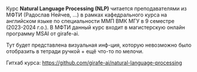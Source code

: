 Курс **Natural Language Processing (NLP)** читается преподавателями из МФТИ (Радослав Нейчев, ...) в рамках кафедрального курса на английском языке по специальности ММП ВМК МГУ в 9 семестре (2023-2024 г.о.). В МФТИ данный курс входит в магистерскую онлайн программу MSAI от girafe-ai.

Тут будет представлена визуальная инф-ция, которую невозможно было отобразить в тетради ручкой + ещё что-то по мелочи.

Гитхаб курса:  https://github.com/girafe-ai/natural-language-processing